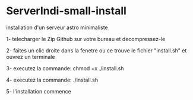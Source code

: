 # ServerIndi-small-install
installation d'un serveur astro minimaliste

1- telecharger le Zip Github sur votre bureau et decompressez-le

2- faites un clic droite dans la fenetre ou ce trouve le fichier "install.sh" et ouvrez un terminale

3- executez la commande: chmod +x ./install.sh

4- executez la commande: ./install.sh

5- l'installation commence
